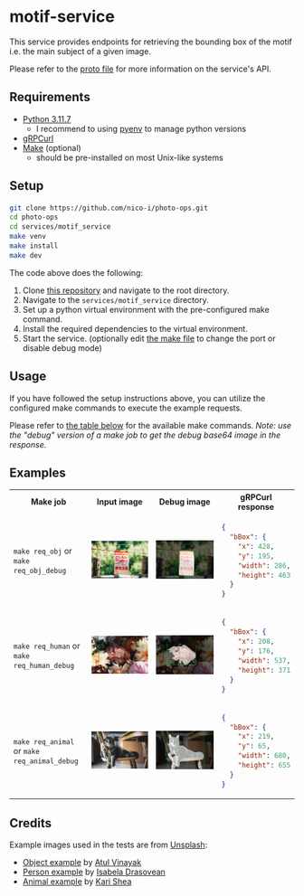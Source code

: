 # motif-service

This service provides endpoints for retrieving the bounding box of the motif i.e. the main subject of a given image.

Please refer to the [proto file](../../shared/proto/services/motif_service/v1/motif_service.proto) for more information on the service's API.

## Requirements

- [Python 3.11.7](https://www.python.org/downloads/release/python-3117/)
  - I recommend to using [pyenv](https://github.com/pyenv/pyenv) to manage python versions
- [gRPCurl](https://github.com/fullstorydev/grpcurl)
- [Make](https://www.gnu.org/software/make/) (optional)
  - should be pre-installed on most Unix-like systems

## Setup

```bash
git clone https://github.com/nico-i/photo-ops.git
cd photo-ops
cd services/motif_service
make venv
make install
make dev
```

The code above does the following:

1. Clone [this repository](https://github.com/nico-i/photo-ops/tree/main) and navigate to the root directory.
2. Navigate to the `services/motif_service` directory.
3. Set up a python virtual environment with the pre-configured make command.
4. Install the required dependencies to the virtual environment.
5. Start the service. (optionally edit [the make file](./makefile) to change the port or disable debug mode)

## Usage

If you have followed the setup instructions above, you can utilize the configured make commands to execute the example requests.

Please refer to [the table below](#examples) for the available make commands. *Note: use the "debug" version of a make job to get the debug base64 image in the response.*

## Examples

<table>
  <tr>
    <th>Make job</th>
    <th>Input image</th>
    <th>Debug image</th>
    <th>gRPCurl response</th>
  </tr>
  <tr>
  <td>
  
  `make req_obj` or `make req_obj_debug`
  
  </td>
  <td><img src="../../test/images/object.jpg" alt="Input image object"></td>
  <td><img src="./docs/img/obj_debug.jpg" alt="Output debug image object"></td>
  <td>
  
  ```json
  {
    "bBox": {
      "x": 428,
      "y": 195,
      "width": 286,
      "height": 463
    }
  }
  ```

  </td>
  </tr>
  <tr>
  <td>
    
  `make req_human` or `make req_human_debug`
    
  </td>
  <td><img src="../../test/images/human.jpg" alt="Input image human"></td>
  <td><img src="./docs/img/human_debug.jpg" alt="Output image"></td>
      <td>
  
  ```json
  {
    "bBox": {
      "x": 208,
      "y": 176,
      "width": 537,
      "height": 371
    }
  }
  ```

  </td>
  </tr>
  <tr>
  <td>
    
  `make req_animal` or `make req_animal_debug`
    
  </td>
    <td><img src="../../test/images/animal.jpg" alt="Input image animal"></td>
    <td><img src="./docs/img/animal_debug.jpg" alt="Output image"></td>
        <td>
  
  ```json
  {
    "bBox": {
      "x": 219,
      "y": 65,
      "width": 680,
      "height": 655
    }
  }
  ```

  </td>
  </tr>
</table>

## Credits

Example images used in the tests are from [Unsplash](https://unsplash.com/):

- [Object example](./docs/examples/obj.jpg) by [Atul Vinayak](https://unsplash.com/@atulvi?utm_content=creditCopyText&utm_medium=referral&utm_source=unsplash)
- [Person example](./docs/examples/person.jpg) by [Isabela Drasovean](https://unsplash.com/@isabeladrasovean?utm_content=creditCopyText&utm_medium=referral&utm_source=unsplash)
- [Animal example](./docs/examples/animal.jpg) by [Kari Shea](https://unsplash.com/@karishea?utm_content=creditCopyText&utm_medium=referral&utm_source=unsplash)
